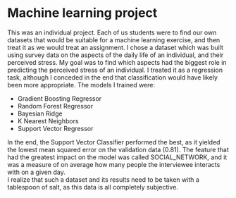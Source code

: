 # Machine learning project

This was an individual project. Each of us students were to find our own datasets that would be suitable for a machine learning exercise, and then treat it as we would treat an assignment. I chose a dataset which was built using survey data on the aspects of the daily life of an individual, and their perceived stress. My goal was to find which aspects had the biggest role in predicting the perceived stress of an individual. I treated it as a regression task, although I conceded in the end that classification would have likely been more appropriate. The models I trained were: 
* Gradient Boosting Regressor 
* Random Forest Regressor
* Bayesian Ridge
* K Nearest Neighbors 
* Support Vector Regressor <br>

In the end, the Support Vector Classifier performed the best, as it yielded the lowest mean squared error on the validation data (0.81). The feature that had the greatest impact on the model was called SOCIAL_NETWORK, and it was a measure of on average how many people the interviewee interacts with on a given day. <br>
I realize that such a dataset and its results need to be taken with a tablespoon of salt, as this data is all completely subjective. 
